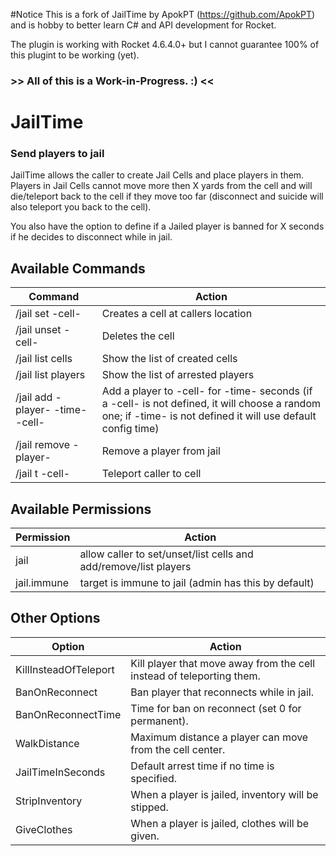 #Notice 
This is a fork of JailTime by ApokPT (https://github.com/ApokPT) and is hobby to better learn C# and API development for Rocket.

The plugin is working with Rocket 4.6.4.0+ but I cannot guarantee 100% of this plugint to be working (yet).

### >> All of this is a Work-in-Progress. :) <<

# JailTime
### Send players to jail

JailTime allows the caller to create Jail Cells and place players in them. Players in Jail Cells cannot move more then X yards from the cell and will die/teleport back to the cell if they move too far (disconnect and suicide will also teleport you back to the cell).

You also have the option to define if a Jailed player is banned for X seconds if he decides to disconnect while in jail.

## Available Commands
Command | Action
------- | -------
/jail set -cell-				 | Creates a cell at callers location
/jail unset -cell-				 | Deletes the cell
/jail list cells				 | Show the list of created cells
/jail list players				 | Show the list of arrested players
/jail add -player- -time- -cell- | Add a player to -cell- for -time- seconds (if a -cell- is not defined, it will choose a random one; if -time- is not defined it will use default config time)
/jail remove -player-			 | Remove a player from jail
/jail t -cell-				     | Teleport caller to cell

## Available Permissions
Permission | Action
------- | -------
<Command>jail</Command>			| allow caller to set/unset/list cells and add/remove/list players
<Command>jail.immune</Command>	| target is immune to jail (admin has this by default)

## Other Options
Option | Action
------- | -------
KillInsteadOfTeleport			| Kill player that move away from the cell instead of teleporting them.
BanOnReconnect					| Ban player that reconnects while in jail.
BanOnReconnectTime				| Time for ban on reconnect (set 0 for permanent).
WalkDistance					| Maximum distance a player can move from the cell center.
JailTimeInSeconds 				| Default arrest time if no time is specified.
StripInventory					| When a player is jailed, inventory will be stipped.
GiveClothes						| When a player is jailed, clothes will be given.